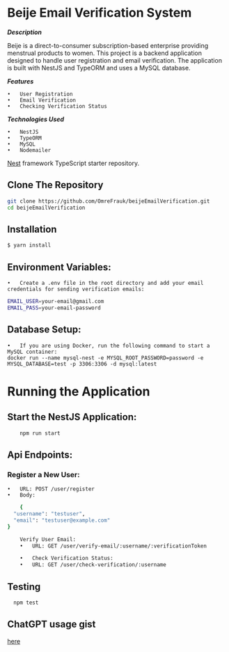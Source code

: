 # Beije Email Verification System

**_Description_**

Beije is a direct-to-consumer subscription-based enterprise providing menstrual products to women. This project is a backend application designed to handle user registration and email verification. The application is built with NestJS and TypeORM and uses a MySQL database.

**_Features_**

    •	User Registration
    •	Email Verification
    •	Checking Verification Status

**_Technologies Used_**

    •	NestJS
    •	TypeORM
    •	MySQL
    •	Nodemailer

[Nest](https://github.com/nestjs/nest) framework TypeScript starter repository.

## Clone The Repository

```bash
git clone https://github.com/OmreFrauk/beijeEmailVerification.git
cd beijeEmailVerification
```

## Installation

```bash
$ yarn install
```

## Environment Variables:

    •	Create a .env file in the root directory and add your email credentials for sending verification emails:

```bash
EMAIL_USER=your-email@gmail.com
EMAIL_PASS=your-email-password
```

## Database Setup:

    •	If you are using Docker, run the following command to start a MySQL container:
    docker run --name mysql-nest -e MYSQL_ROOT_PASSWORD=password -e MYSQL_DATABASE=test -p 3306:3306 -d mysql:latest

# Running the Application

## Start the NestJS Application:

```bash
	npm run start
```

## Api Endpoints:

### Register a New User:

    •	URL: POST /user/register
    •	Body:

```bash
	{
  "username": "testuser",
  "email": "testuser@example.com"
}
```

```bash
	Verify User Email:
	•	URL: GET /user/verify-email/:username/:verificationToken
```

```bash
	•	Check Verification Status:
	•	URL: GET /user/check-verification/:username
```

## Testing

```bash
  npm test
```

## ChatGPT usage gist

[here]("https://gist.github.com/OmreFrauk/efc58678b90f17b2f49e6c68f1918d54.js)

